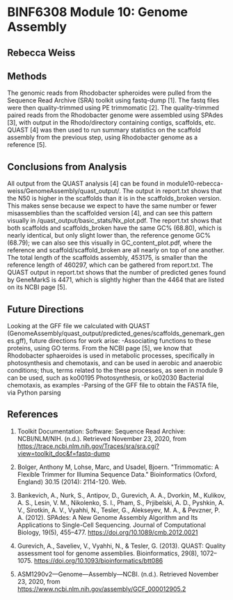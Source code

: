 # BINF6308 Module 10: Genome Assembly

## Rebecca Weiss

## Methods
The genomic reads from Rhodobacter spheroides were pulled from the Sequence Read Archive (SRA) toolkit using fastq-dump [1]. The fastq files were then quality-trimmed using PE trimmomatic [2]. The quality-trimmed paired reads from the Rhodobacter genome were assembled using SPAdes [3], with output in the Rhodo/directory containing contigs, scaffolds, etc. QUAST [4] was then used to run summary statistics on the scaffold assembly from the previous step, using Rhodobacter genome as a reference [5]. 

## Conclusions from Analysis
All output from the QUAST analysis [4] can be found in module10-rebecca-weiss/GenomeAssembly/quast_output/. The output in report.txt shows that the N50 is higher in the scaffolds than it is in the scaffolds_broken version. This makes sense because we expect to have the same number or fewer misassemblies than the scaffolded version [4], and can see this pattern visually in /quast_output/basic_stats/Nx_plot.pdf. The report.txt shows that both scaffolds and scaffolds_broken have the same GC% (68.80), which is nearly identical, but only slight lower than, the reference genome GC% (68.79); we can also see this visually in GC_content_plot.pdf, where the reference and scaffold/scaffold_broken are all nearly on top of one another. The total length of the scaffolds assembly, 453175, is smaller than the reference length of 460297, which can be gathered from report.txt. The QUAST output in report.txt shows that the number of predicted genes found by GeneMarkS is 4471, which is slightly higher than the 4464 that are listed on its NCBI page [5].


## Future Directions
Looking at the GFF file we calculated with QUAST (GenomeAssembly/quast_output/predicted_genes/scaffolds_genemark_genes.gff), future directions for work arise:
-Associating functions to these proteins, using GO terms. From the NCBI page [5], we know that Rhodobacter sphaeroides is used in metabolic processes, specifically in photosynthesis and chemotaxis, and can be used in aerobic and anaerobic conditions; thus, terms related to the these processes, as seen in module 9 can be used, such as ko00195 Photosynthesis, or ko02030	Bacterial chemotaxis, as examples 
-Parsing of the GFF file to obtain the FASTA file, via Python parsing



## References
1. Toolkit Documentation: Software: Sequence Read Archive: NCBI/NLM/NIH. (n.d.). Retrieved November 23, 2020, from https://trace.ncbi.nlm.nih.gov/Traces/sra/sra.cgi?view=toolkit_doc&f=fastq-dump

2. Bolger, Anthony M, Lohse, Marc, and Usadel, Bjoern. "Trimmomatic: A Flexible Trimmer for Illumina Sequence Data." Bioinformatics (Oxford, England) 30.15 (2014): 2114-120. Web.

3. Bankevich, A., Nurk, S., Antipov, D., Gurevich, A. A., Dvorkin, M., Kulikov, A. S., Lesin, V. M., Nikolenko, S. I., Pham, S., Prjibelski, A. D., Pyshkin, A. V., Sirotkin, A. V., Vyahhi, N., Tesler, G., Alekseyev, M. A., & Pevzner, P. A. (2012). SPAdes: A New Genome Assembly Algorithm and Its Applications to Single-Cell Sequencing. Journal of Computational Biology, 19(5), 455–477. https://doi.org/10.1089/cmb.2012.0021

4. Gurevich, A., Saveliev, V., Vyahhi, N., & Tesler, G. (2013). QUAST: Quality assessment tool for genome assemblies. Bioinformatics, 29(8), 1072–1075. https://doi.org/10.1093/bioinformatics/btt086

5. ASM1290v2—Genome—Assembly—NCBI. (n.d.). Retrieved November 23, 2020, from https://www.ncbi.nlm.nih.gov/assembly/GCF_000012905.2

